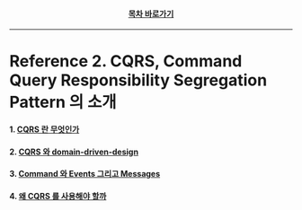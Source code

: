 <div align="center">

#### [목차 바로가기](https://github.com/dhslrl321/cqrs-journey-korean-ver/blob/master/Table%20of%20Contents.mdwn)

</div>

---

# Reference 2. CQRS, Command Query Responsibility Segregation Pattern 의 소개

#### 1. [CQRS 란 무엇인가](https://github.com/dhslrl321/cqrs-journey-korean-ver/blob/master/part02-references/reference01/01.%20domain-driven-design%20이란%20무엇인가.mdwn)

#### 2. [CQRS 와 domain-driven-design](https://github.com/dhslrl321/cqrs-journey-korean-ver/blob/master/part02-references/reference02/02.%20CQRS%20와%20domain-driven-design.mdwn)

#### 3. [Command 와 Events 그리고 Messages](https://github.com/dhslrl321/cqrs-journey-korean-ver/blob/master/part02-references/reference02/03.%20command%20와%20events%20그리고%20messages.mdwn)

#### 4. [왜 CQRS 를 사용해야 할까](https://github.com/dhslrl321/cqrs-journey-korean-ver/blob/master/part02-references/reference02/04.%20왜%20CQRS%20를%20사용해야%20할까.mdwn)
